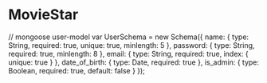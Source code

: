 # MovieStar


// mongoose user-model
var UserSchema = new Schema({
    name: { type: String, required: true, unique: true, minlength: 5 },
    password: { type: String, required: true, minlength: 8 },
    email: { type: String, required: true, index: { unique: true } },
    date_of_birth: { type: Date, required: true },
    is_admin: { type: Boolean, required: true, default: false }
});
